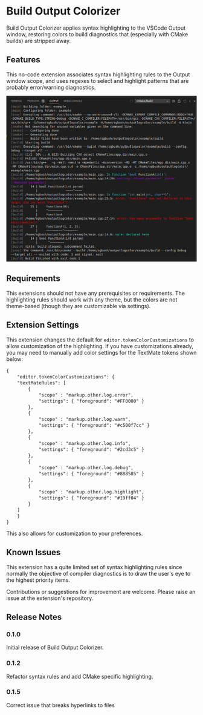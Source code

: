 # Build Output Colorizer

Build Output Colorizer applies syntax highlighting to the VSCode Output window, restoring colors to build diagnostics that (especially with CMake builds) are stripped away.

## Features

This no-code extension associates syntax highlighting rules to the Output window scope, and uses regexes to select and highlight patterns that are probably error/warning diagnostics.

![Example Output](assets/screenshot1.png "Example Output")


## Requirements

This extensions should not have any prerequisites or requirements.  The highlighting rules should work with any theme, but the colors are not theme-based (though they are customizable via settings).

## Extension Settings

This extension changes the default for `editor.tokenColorCustomizations` to allow customization of the highlighting.  If you have customizations already, you may need to manually add color settings for the TextMate tokens shown below:
```
{
    "editor.tokenColorCustomizations": {
    "textMateRules": [
        {
            "scope" : "markup.other.log.error",
            "settings": { "foreground": "#FF0000" }
        },
        {
            "scope" : "markup.other.log.warn",
            "settings": { "foreground": "#c500f7cc" }
        },
        {
            "scope" : "markup.other.log.info",
            "settings": { "foreground": "#2cd3c5" }
        },
        {
            "scope" : "markup.other.log.debug",
            "settings": { "foreground": "#888585" }
        },
        {
            "scope" : "markup.other.log.highlight",
            "settings": { "foreground": "#19ff04" }
        }
    ]
    }
}
```
This also allows for customization to your preferences.

## Known Issues
This extension has a quite limited set of syntax highlighting rules since normally the objective of compiler diagnostics is to draw the user's eye to the highest priority items.

Contributions or suggestions for improvement are welcome.  Please raise an issue at the extension's repository.

## Release Notes

### 0.1.0
Initial release of Build Output Colorizer.

### 0.1.2
Refactor syntax rules and add CMake specific highlighting.

### 0.1.5
Correct issue that breaks hyperlinks to files
